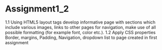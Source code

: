# Assignment1_2
1.1 Using HTML5 layout tags develop informative page with sections which include various
images, links to other pages for navigation, make use of all possible formatting (for
example font, color etc.).
1.2 Apply CSS properties Border, margins, Padding, Navigation, dropdown list to page
created in first assignment
